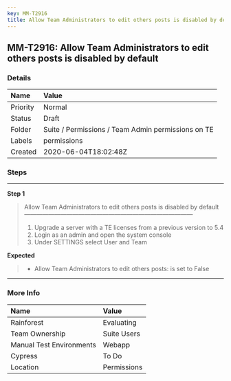 ```yaml
---
key: MM-T2916
title: Allow Team Administrators to edit others posts is disabled by default
---
```


## MM-T2916: Allow Team Administrators to edit others posts is disabled by default

### Details

| Name     | Value                                              |
| :------- | :------------------------------------------------- |
| Priority | Normal                                             |
| Status   | Draft                                              |
| Folder   | Suite / Permissions / Team Admin permissions on TE |
| Labels   | permissions                                        |
| Created  | 2020-06-04T18:02:48Z                               |

### Steps

<hr/>

**Step 1**

> <article>Allow Team Administrators to edit others posts is disabled by default<br>————————————————————————————<ol><li>Upgrade a server with a TE licenses from a previous version to 5.4</li><li> Login as an admin and open the system console</li><li>Under SETTINGS select User and Team</li></ol></article>

**Expected**

> <article><ul><li>Allow Team Administrators to edit others posts: is set to False</li></ul></article>

<hr/>

### More Info

| Name                     | Value       |
| :----------------------- | :---------- |
| Rainforest               | Evaluating  |
| Team Ownership           | Suite Users |
| Manual Test Environments | Webapp      |
| Cypress                  | To Do       |
| Location                 | Permissions |
